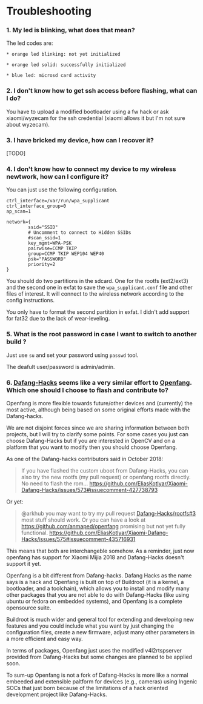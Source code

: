 
# Troubleshooting

### 1. My led is blinking, what does that mean?

The led codes are:

    * orange led blinking: not yet initialized

    * orange led solid: successfully initialized

    * blue led: microsd card activity

### 2. I don't know how to get ssh access before flashing, what can I do?

You have to upload a modified bootloader using a fw hack or ask xiaomi/wyzecam for the ssh credential (xiaomi allows it but I'm not sure about wyzecam).

### 3. I have bricked my device, how can I recover it?

[TODO]

### 4. I don't know how to connect my device to my wireless newtwork, how can I configure it?

You can just use the following configuration.
```
ctrl_interface=/var/run/wpa_supplicant
ctrl_interface_group=0
ap_scan=1

network={
        ssid="SSID"
        # Uncomment to connect to Hidden SSIDs
        #scan_ssid=1 
        key_mgmt=WPA-PSK
        pairwise=CCMP TKIP
        group=CCMP TKIP WEP104 WEP40
        psk="PASSWORD"
        priority=2
}
```

You should do two partitions in the sdcard. One for the rootfs (ext2/ext3) and the second one in exfat to save the `wpa_supplicant.conf` file and other files of interest. It will connect to the wireless network according to the config instructions.

You only have to format the second partition in exfat. I didn't add support for fat32 due to the lack of wear-leveling.

### 5. What is the root password in case I want to switch to another build ?

Just use `su` and set your password using `passwd` tool.

The deafult user/password is admin/admin.


### 6. [Dafang-Hacks](https://github.com/Dafang-Hacks/rootfs) seems like a very similar effort to [Openfang](https://github.com/anmaped/openfang/). Which one should I choose to flash and contribute to?

Openfang is more flexible towards future/other devices and (currently) the most active, although being based on some original efforts made with the Dafang-hacks.

We are not disjoint forces since we are sharing information between both projects, but I will try to clarify some points. For some cases you just can choose Dafang-Hacks but if you are interested in OpenCV and on a platform that you want to modify then you should choose Openfang.

As one of the Dafang-hacks contributors said in October 2018:

> If you have flashed the custom uboot from Dafang-Hacks, you can also try the new rootfs (my pull request) or openfang rootfs directly. No need to flash the rom...
https://github.com/EliasKotlyar/Xiaomi-Dafang-Hacks/issues/573#issuecomment-427738793

Or yet:
> @arkhub you may want to try my pull request [Dafang-Hacks/rootfs#3](https://github.com/Dafang-Hacks/rootfs/pull/3) most stuff should work. Or you can have a look at https://github.com/anmaped/openfang promising but not yet fully functional.
https://github.com/EliasKotlyar/Xiaomi-Dafang-Hacks/issues/575#issuecomment-435716931

This means that both are interchangeble somehow. As a reminder, just now openfang has support for Xiaomi Mijia 2018 and Dafang-Hacks doesn't support it yet.

Openfang is a bit different from Dafang-hacks. Dafang Hacks as the name says is a hack and Openfang is built on top of Buildroot (it is a kernel, a bootloader, and a toolchain), which allows you to install and modify many other packages that you are not able to do with Dafang-Hacks (like using ubuntu or fedora on embedded systems), and Openfang is a complete opensource suite.

Buildroot is much wider and general tool for extending and developing new features and you could include what you want by just changing the configuration files, create a new firmware, adjust many other parameters in a more efficient and easy way.

In terms of packages, Openfang just uses the modified v4l2rtspserver provided from Dafang-Hacks but some changes are planned to be applied soon.

To sum-up Openfang is not a fork of Dafang-Hacks is more like a normal embeeded and extensible paltform for devices (e.g., cameras) using Ingenic SOCs that just born because of the limitations of a hack oriented development project like Dafang-Hacks.
